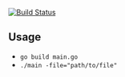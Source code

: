 [![Build Status](https://travis-ci.org/catdevman/file-importer.svg?branch=master)](https://travis-ci.org/catdevman/file-importer)

Usage
---
-   `go build main.go`
-   `./main -file="path/to/file"`

